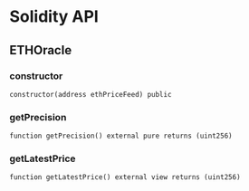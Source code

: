 # Solidity API

## ETHOracle

### constructor

```solidity
constructor(address ethPriceFeed) public
```

### getPrecision

```solidity
function getPrecision() external pure returns (uint256)
```

### getLatestPrice

```solidity
function getLatestPrice() external view returns (uint256)
```

